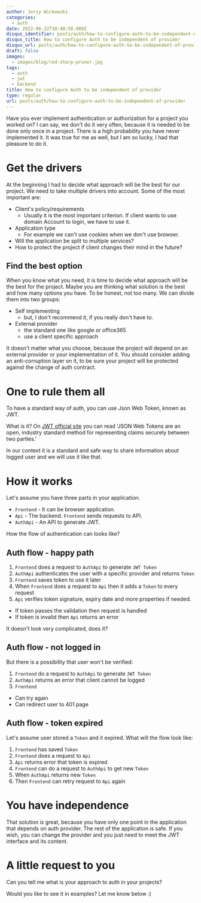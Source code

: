 ```yaml
---
author: Jerzy Wickowski
categories:
  - auth
date: 2022-06-22T10:40:58.000Z
disqus_identifier: posts/auth/how-to-configure-auth-to-be-independent-of-provider
disqus_title: How to configure Auth to be independent of provider
disqus_url: posts/auth/how-to-configure-auth-to-be-independent-of-provider
draft: false
images:
  - images/blog/red-sharp-pruner.jpg
tags:
  - auth
  - jwt
  - backend
title: How to configure Auth to be independent of provider
type: regular
url: posts/auth/how-to-configure-auth-to-be-independent-of-provider
---
```


Have you ever implement authentication or authorization for a project you worked on? I can say,  we don't do it very often, because it is needed to be done only once in a project. There is a high probability you have never implemented it. It was true for me as well, but I am so lucky, I had that pleasure to do it. 

# Get the drivers
At the beginning I had to decide what approach will be the best for our project. We need to take multiple drivers into account. Some of the most important are:
- Client's policy/requirements
  - Usually it is the most important criterion. If client wants to use domain Account to login, we have to use it. 
- Application type 
  - For example we can't use cookies when we don't use browser.
- Will the application be split to multiple services?
- How to protect the project if client changes their mind in the future?

## Find the best option
When you know what you need, it is time to decide what approach will be the best for the project. Maybe you are thinking what solution is the best and how many options you have. To be honest, not too many. We can divide them into two groups:

- Self implementing
  - but, I don't recommend it, if you really don't have to.
- External provider
  - the standard one like google or office365
  - use a client specific approach

It doesn't matter what you choose, because the project will depend on an external provider or your implementation of it. You should consider adding an anti-corruption layer on it, to be sure  your project will be protected against the change of auth contract. 

# One to rule them all
To have a standard way of auth, you can use Json Web Token, known as JWT. 

What is it? On [JWT official site](https://jwt.io/) you can read 'JSON Web Tokens are an open, industry standard method for representing claims securely between two parties.' 

In our context it is a standard and safe way to share information about logged user and we will use it like that.

# How it works
Let's assume you have three parts in your application:
- `Frontend` - It can be browser application.
- `Api` - The backend. `Frontend` sends requests to API.
- `AuthApi` - An API to generate JWT.

How the flow of authentication can looks like?

## Auth flow - happy path 

1. `Frontend` does a request to `AuthApi` to generate `JWT Token`
2. `AuthApi` authenticates the user with a specific provider and returns `Token`
3. `Frontend` saves token to use it later
4. When `Frontend` does a request to `Api` then it adds a `Token` to every request
5. `Api` verifies token signature, expiry date and more properties if needed. 
  - If token passes the validation then request is handled
  - If token is invalid then `Api` returns an error

It doesn't look very complicated, does it?

## Auth flow - not logged in
But there is a possibility that user won't be verified:

1. `Frontend` do a request to `AuthApi` to generate `JWT Token`
2. `AuthApi` returns an error that client cannot be logged
3. `Frontend` 
  - Can try again
  - Can redirect user to 401 page

## Auth flow - token expired
Let's assume user stored a `Token` and it expired. What will the flow look like:

1. `Frontend` has saved `Token` 
2. `Frontend` does a request to `Api`
3. `Api` returns error that token is expired
4. `Frontend` can do a request to `AuthApi` to get new `Token`
5. When `AuthApi` returns new `Token`
6. Then `Frontend` can retry request to `Api` again

# You have independence
That solution is great, because you have only one point in the application that depends on auth provider. The rest of the application is safe. If you wish, you can change the provider and you just need to meet the JWT interface and its content. 

# A little request to you
Can you tell me what is your approach to auth in your projects?

Would you like to see it in examples? Let me know below :)
